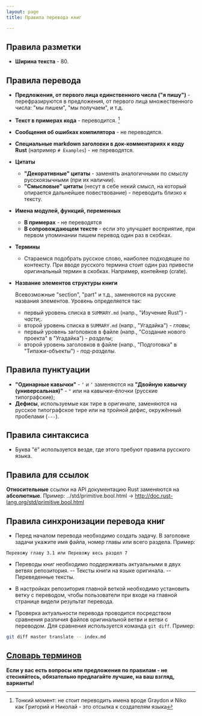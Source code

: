 ```yaml
---
layout: page
title: Правила перевода книг

---
```


## Правила разметки

* **Ширина текста** - 80.

## Правила перевода

* **Предложения, от первого лица единственного числа ("я пишу")** -
  перефразируются в предложения, от первого лица множественного числа: "мы
  пишем", "мы получаем", и т.д.
* **Текст в примерах кода** - переводится. [^0]
* **Сообщения об ошибках компилятора** - не переводятся.
* **Специальные markdown заголовки в док-комментариях к коду Rust** (например `#
  Examples`) - не переводятся.
* **Цитаты**
  * **"Декоративные" цитаты** - заменять аналогичными по смыслу русскоязычными
    (при их наличии).
  * **"Смысловые" цитаты** (несут в себе некий смысл, на который опирается
    дальнейшее повествование) - переводить близко к тексту.
* **Имена модулей, функций, переменных**
  * **В примерах** - не переводятся
  * **В сопровождающем тексте** - если это улучшает восприятие, при первом
    упоминании пишем перевод один раз в скобках.
* **Термины**
  * Стараемся подобрать русское слово, наиболее подходящее по контексту. При
    вводе русского термина стоит один раз привести оригинальный термин в
    скобках. Например, контейнер (crate).
* **Название элементов структуры книги**

  Всевозможные "section", "part" и т.д., заменяются на русские названия
  элементов. Уровень определяется так:
  * первый уровень списка в `SUMMARY.md` (напр., "Изучение Rust") - *части*;.
  * второй уровень списка в `SUMMARY.md` (напр., "Угадайка") - *главы*;
  * первый уровень заголовков в файле (напр., "Создание нового проекта" в
    "Угадайка") - *разделы*;
  * второй уровень заголовков в файле (напр., "Подготовка" в "Типажи-объекты") -
    *под-разделы*.

[^0]: Тонкий момент: не стоит переводить имена вроде Graydon и Niko как Григорий и Николай - это отсылка к создателям языка

## Правила пунктуации

* **"Одинарные кавычки"** - `‘` и `’` заменяются на **"Двойную кавычку
  (универсальная)"** - `"` или на кавычки-ёлочки (русские типографские);
* **Дефисы**, используемые как тире в оригинале, заменяются на русское
  типографское тире или на тройной дефис, окружённый пробелами (` --- `).

## Правила синтаксиса

* Буква "ё" используется везде, где этого требуют правила русского языка.

## Правила для ссылок

**Относительные** ссылки на API документацию Rust заменяются на **абсолютные**.
Пример: ../std/primitive.bool.html ->
http://doc.rust-lang.org/std/primitive.bool.html

## Правила синхронизации перевода книг

* Перед началом перевода необходимо создать задачу.
В заголовке задачи укажите имя файла, номер главы или всего раздела.
Пример:

```text
Перевожу главу 3.1 или Перевожу весь раздел 7
```

* Переводы книг необходимо поддерживать актуальными в двух ветвях репозитория.
-- Тексты книги на языке оригинала.
-- Переведенные тексты.

* В настройках репозитория главной веткой необходимо установить ветку с переводом,
чтобы пользователи при входе на главной странице видели результат перевода.

* Проверка актуальности перевода проводится посредством сравнения
различия файлов оригинальной ветви и ветви с переводом.
Для сравнения используется команда `git diff`.
Пример:

```bash
git diff master translate -- index.md
```

## [Словарь терминов](/dictionary.html)

**Если у вас есть вопросы или предложения по правилам - не стесняйтесь,
обязательно предлагайте лучшие, на ваш взгляд, варианты!**
